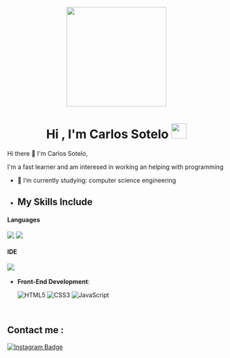 <p align="center">
  <img src="https://miro.medium.com/max/2048/1*OohqW5DGh9CQS4hLY5FXzA.png" height="230"/>
</p>

<h1 align="center">Hi , I'm Carlos Sotelo <img src="https://media.giphy.com/media/hvRJCLFzcasrR4ia7z/giphy.gif" width="35"></h1>
Hi there 👋 I'm Carlos Sotelo,

I'm a fast learner and am interesed in working an helping with programming

- 🔭 I’m currently studying:
  computer science engineering

- ## My Skills Include

<h4> Languages </h4>
<span> 
  <img src="https://img.shields.io/badge/C-00599C?style=for-the-badge&logo=c&logoColor=white">
  <img src="https://img.shields.io/badge/python-3670A0?style=for-the-badge&logo=python&logoColor=ffdd54">
  
</span>

<h4> IDE </h4>
<span>
  <img src="https://img.shields.io/badge/Visual_Studio_Code-0078D4?style=for-the-badge&logo=visual%20studio%20code&logoColor=white">
<span>

<br>   
    
- **Front-End Development**:

   ![HTML5](https://img.shields.io/badge/HTML5%20-%23E34F26.svg?style=for-the-badge&logo=html5&logoColor=white)
   ![CSS3](https://img.shields.io/badge/CSS%20-%231572B6.svg?style=for-the-badge&logo=css3&logoColor=white)
   ![JavaScript](https://img.shields.io/badge/JavaScript%20-%23F7DF1E.svg?style=for-the-badge&logo=javascript&logoColor=black)

<br>

## Contact me : 
[![Instagram Badge](https://img.shields.io/badge/-pincasot02_-E4405F?style=flat-roundedrectangle&logo=instagram&logoColor=white&link=https://www.instagram.com/pincasot02/?next=%2F)](https://www.instagram.com/pincasot02/?next=%2F)
